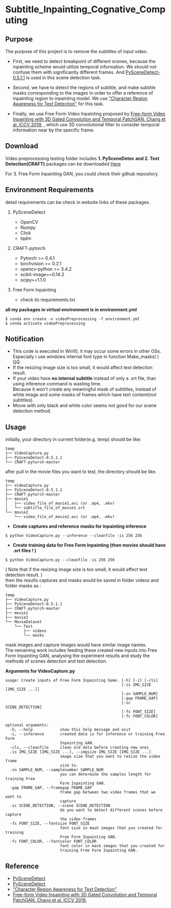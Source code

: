 # Subtitle_Inpainting_Cognative_Computing

## Purpose  
The purpose of this project is to remove the subtitles of input video.  

- First, we need to detect breakpoint of different scenes, because the inpainting scheme would utilize temporal information. We should not confuse them with significantly different frames. And [PySceneDetect-0.5.1.1](https://github.com/Breakthrough/PySceneDetect/) is used in this scene detection task.  

- Second, we have to detect the regions of subtitle, and make subtitle masks corresponding to the images in order to offer a reference of inpainting region to inpainting model. We use ["Character Region Awareness for Text Detection"](https://github.com/clovaai/CRAFT-pytorch) for this task.


- Finally, we use Free Form Video Inpainting proposed by [Free-form Video Inpainting with 3D Gated Convolution and Temporal PatchGAN. Chang et al. ICCV 2019.](https://github.com/amjltc295/Free-Form-Video-Inpainting) , which use 3D convolutional filter to consider temporal information near by the specific frame.  

## Download
Video preprocessing testing folder includes **1. PySceneDetec and 2. Text Detection(CRAFT)** packages can be downloaded [Here](https://drive.google.com/open?id=1ln3P9sjMEAL9o6Aanm46poLW6qPID8yO)  
  
For 3. Free Form Inpainting GAN, you could check their github repository.

## Environment Requirements  
detail requirements can be check in website links of these packages.  
1. PySceneDetect
    - OpenCV
    - Numpy
    - Click
    - tqdm

2.  CRAFT-pytorch
    - Pytorch >= 0.4.1
    - torchvision >= 0.2.1
    - opencv-python >= 3.4.2
    - scikit-image==0.14.2
    - scipy==1.1.0
3.  Free Form Inpainting
    - check its requirements.txt  
    
**all my packages in virtual environment is in environment.yml**  
```
$ conda env create -n videoPreprocessing -f environment.yml  
$ conda activate videoPreprocessing
```


## Notification  
- This code is executed in Win10, it may occur some errors in other OSs. Especially I use windows internal font type in function Make_masks( ) QQ  
- If the resizing image size is too small, it would affect text detection result.  
- If your video have **no internal subtitle** instead of only a .srt file, than using inference command is wasting time.  
Because it won't create any meaningful mask of subtitles, instead of white image and some masks of frames which have text content(not subtitles).  
- Movie with only black and white color seems not good for our scene detection method.  

## Usage

initially, your directory in current folder(e.g. temp) should be like:  
```
temp
├── VideoCapture.py
├── PySceneDetect-0.5.1.1
└── CRAFT-pytorch-master
```

after pull in the movie files you want to test, the directory should be like.  

```
temp
├── VideoCapture.py
├── PySceneDetect-0.5.1.1
├── CRAFT-pytorch-master
├── movie1
│   ├── video_file_of_movie1.avi (or .mp4, .mkv)
│   └── subtitle_file_of_movie1.srt
└── movie2
    └── video_file_of_movie2.avi (or .mp4, .mkv)
```

- **Create captures and reference masks for inpainting inference**
```
$ python VideoCapture.py --inference --cleanfile -is 256 256
```
- **Create training data for Free Form Inpainting (then movies should have .srt files ! )**
```
$ python VideoCapture.py --cleanfile -is 256 256
```
( Note that if the resizing image size is too small, it would affect text detection result. )  
then the results captures and masks would be saved in folder videos and folder masks as :  
```
temp
├── VideoCapture.py
├── PySceneDetect-0.5.1.1
├── CRAFT-pytorch-master
├── movie1
├── movie2
└── MovieDataset
    └── Test
        ├── videos
        └── masks
```
mask images and capture images would have similar image names.  
The remaining work includes feeding these created new inputs into Free Form Inpainting GAN, analysing the experiment results and study the methods of scenes detection and text detection.  


**Arguments for VideoCapture.py**
```
usage: Create inputs of Free Form Inpainting Game. [-h] [-i] [-cls]
                                                   [-is IMG_SIZE [IMG_SIZE ...]]
                                                   [-sn SAMPLE_NUM]
                                                   [-gap FRAME_GAP]
                                                   [-sc SCENE_DETECTION]
                                                   [-fs FONT_SIZE]
                                                   [-fc FONT_COLOR]

optional arguments:
  -h, --help            show this help message and exit
  -i, --inference       created data is for inference or training Free Form
                        Inpainting GAN.
  -cls, --cleanfile     clean old data before creating new ones
  -is IMG_SIZE [IMG_SIZE ...], --imgsize IMG_SIZE [IMG_SIZE ...]
                        image size that you want to resize the video frame
                        size to.
  -sn SAMPLE_NUM, --samplenumber SAMPLE_NUM
                        you can determine the samples length for training Free
                        Form Inpainting GAN.
  -gap FRAME_GAP, --framegap FRAME_GAP
                        frame gap between two video frames that we want to
                        capture
  -sc SCENE_DETECTION, --scene SCENE_DETECTION
                        do you want to detect different scenes before capture
                        the video frames
  -fs FONT_SIZE, --fontsize FONT_SIZE
                        font size in mask images that you created for training
                        Free Form Inpainting GAN.
  -fc FONT_COLOR, --fontcolor FONT_COLOR
                        font color in mask images that you created for
                        training Free Form Inpainting GAN.
```




## Reference
- [PySceneDetect](https://github.com/Breakthrough/PySceneDetect/)
- [PySceneDetect](https://pyscenedetect.readthedocs.io/en/latest/changelog/)
- ["Character Region Awareness for Text Detection"](https://github.com/clovaai/CRAFT-pytorch)
- [Free-form Video Inpainting with 3D Gated Convolution and Temporal PatchGAN. Chang et al. ICCV 2019.](https://github.com/amjltc295/Free-Form-Video-Inpainting)
